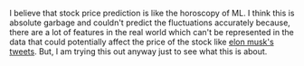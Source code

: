 I believe that stock price prediction is like the horoscopy of ML. I think this is absolute garbage and couldn't predict the fluctuations accurately because, there are a lot of features in the real world which can't be represented in the data that could potentially affect the price of the stock like [elon musk's tweets](https://twitter.com/elonmusk/status/1357236825589432322). 
But, I am trying this out anyway just to see what this is about.
